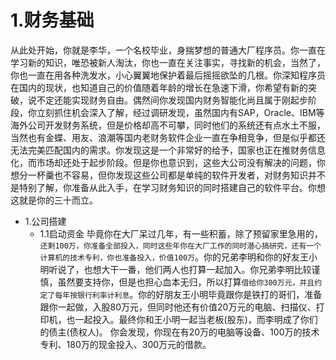 # 1.财务基础
   从此处开始，你就是李华，一个名校毕业，身揣梦想的普通大厂程序员。你一直在学习新的知识，唯恐被新人淘汰，你也一直在关注事实，寻找新的机会，当然了，你也一直在用各种洗发水，小心翼翼地保护着最后摇摇欲坠的几根。你深知程序员在国内的现状，也知道自己的价值随着年龄的增长在急速下滑，你希望有新的突破，说不定还能实现财务自由。偶然间你发现国内财务智能化尚且属于刚起步阶段，你立刻抓住机会深入了解，经过调研发现，虽然国内有SAP，Oracle、IBM等海外公司开发财务系统，但是价格却高不可攀，同时他们的系统还有点水土不服，当然也有金蝶、用友、浪潮等国内老财务软件企业一直在争相竞争，但是似乎都还无法完美匹配国内的需求。你发现这是一个非常好的给予，国家也正在推财务信息化，而市场却还处于起步阶段。但是你也意识到，这些大公司没有解决的问题，你想分一杯羹也不容易，但你发现这些公司都是单纯的软件开发者，对财务知识并不是特别了解，你准备从此入手，在学习财务知识的同时搭建自己的软件平台。你想这就是你的三十而立。
* 1.公司搭建
   * 1.1启动资金
  毕竟你在大厂呆过几年，有一些积蓄，除了预留家里急用的，```还剩100万，你准备全部投入，同时这些年你在大厂工作的同时潜心搞研究，还有一个计算机的技术专利，你也准备投入，价值100万```。你的兄弟李明和你的好友王小明听说了，也想大干一番，他们两人也打算一起加入。你兄弟李明比较谨慎，虽然要支持你，但是也担心血本无归，所以打算```借给你300万元，并且约定了每年按银行利率计利息```。你的好朋友王小明毕竟跟你是铁打的哥们，准备跟你一起做，入股80万元，但同时他还有价值20万元的电脑、扫描仪、打印机，也一起投入。最终你和王小明一起当老板(股东)，而李明成了你们的债主(债权人)。
  你会发现，你现在有20万的电脑等设备、100万的技术专利、180万的现金投入、300万元的借款。

